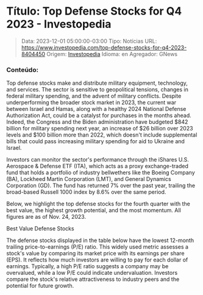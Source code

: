 # Título: Top Defense Stocks for Q4 2023 - Investopedia

>Data: 2023-12-01 05:00:00-03:00
>Tipo: Notícias
>URL: https://www.investopedia.com/top-defense-stocks-for-q4-2023-8404450
>Origem: [Investopedia](https://www.investopedia.com)
>Idioma: en
>Agregador: GNews

### Conteúdo:

Top defense stocks make and distribute military equipment, technology, and services. The sector is sensitive to geopolitical tensions, changes in federal military spending, and the advent of military conflicts. Despite underperforming the broader stock market in 2023, the current war between Israel and Hamas, along with a healthy 2024 National Defense Authorization Act, could be a catalyst for purchases in the months ahead. Indeed, the Congress and the Biden administration have budgeted $842 billion for military spending next year, an increase of $26 billion over 2023 levels and $100 billion more than 2022, which doesn't include supplemental bills that could pass increasing military spending for aid to Ukraine and Israel.

Investors can monitor the sector's performance through the iShares U.S. Aerospace & Defense ETF (ITA), which acts as a proxy exchange-traded fund that holds a portfolio of industry bellwethers like the Boeing Company (BA), Lockheed Martin Corporation (LMT), and General Dynamics Corporation (GD). The fund has returned 7% over the past year, trailing the broad-based Russell 1000 index by 8.6% over the same period.



Below, we highlight the top defense stocks for the fourth quarter with the best value, the highest growth potential, and the most momentum. All figures are as of Nov. 24, 2023.

Best Value Defense Stocks

The defense stocks displayed in the table below have the lowest 12-month trailing price-to-earnings (P/E) ratio. This widely used metric assesses a stock's value by comparing its market price with its earnings per share (EPS). It reflects how much investors are willing to pay for each dollar of earnings. Typically, a high P/E ratio suggests a company may be overvalued, while a low P/E could indicate undervaluation. Investors compare the stock's relative attractiveness to industry peers and the potential for future growth.


